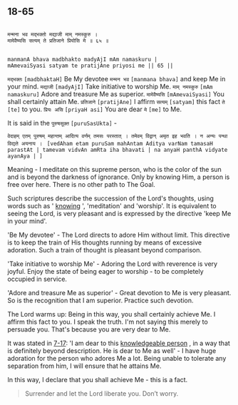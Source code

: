 ## 18-65


```shloka-sa

मन्मना भव मद्भक्तो मद्याजी माम् नमस्कुरु ।
मामेवैष्यसि सत्यम् ते प्रतिजाने प्रियोसि मे ॥ ६५ ॥

```
```shloka-sa-hk

manmanA bhava madbhakto madyAjI mAm namaskuru |
mAmevaiSyasi satyam te pratijAne priyosi me || 65 ||

```
`मद्भक्तः` `[madbhaktaH]` Be My devotee `मन्मन भव` `[manmana bhava]` and keep Me in your mind. `मद्याजी` `[madyAjI]` Take initiative to worship Me. `माम् नमस्कुरु` `[mAm namaskuru]` Adore and treasure Me as superior. `मामेवैष्यसि` `[mAmevaiSyasi]` You shall certainly attain Me. `प्रतिजाने` `[pratijAne]` I affirm `सत्यम्` `[satyam]` this fact `ते` `[te]` to you. `प्रियः असि` `[priyaH asi]` You are dear `मे` `[me]` to Me.

It is said in the 
`पुरुषसूक्त` `[puruSasUkta]` -

`वेदाहम् एतम् पुरुषम् महान्तम् आदित्य वर्णम् तमसः परस्तात् । तमेवम् विद्वान् अमृत इह भवति । न अन्यः पन्था विद्यते अयनाय । ` `[vedAham etam puruSam mahAntam Aditya varNam tamasaH parastAt | tamevam vidvAn amRta iha bhavati | na anyaH panthA vidyate ayanAya | ]`

Meaning - I meditate on this supreme person, who is the color of the sun and is beyond the darkness of ignorance. Only by knowing Him, a person is free over here. There is no other path to The Goal.

Such scriptures describe the succession of the Lord's thoughts, using words such as '
[knowing](7-16.md#jnAnI)
', 'meditation' and 'worship'. It is equivalent to seeing the Lord, is very pleasant and is expressed by the directive 'keep Me in your mind'.

'Be My devotee' - The Lord directs to adore Him without limit. This directive is to keep the train of His thoughts running by means of excessive adoration. Such a train of thought is pleasant beyond comparison.

'Take initiative to worship Me' - Adoring the Lord with reverence is very joyful. Enjoy the state of being eager to worship - to be completely occupied in service.

'Adore and treasure Me as superior' - Great devotion to Me is very pleasant. So is the recognition that I am superior. Practice such devotion.

The Lord warms up: Being in this way, you shall certainly achieve Me. I affirm this fact to you. I speak the truth. I'm not saying this merely to persuade you. That's because you are very dear to Me.

It was stated in [7-17](7-17.md): 'I am dear to this 
[knowledgeable person](7-16.md#jnAnI)
, in a way that is definitely beyond description. He is dear to Me as well' - I have huge adoration for the person who adores Me a lot. Being unable to tolerate any separation from him, I will ensure that he attains Me. 

In this way, I declare that you shall achieve Me - this is a fact.



<a name='applopener_235'></a>
> Surrender and let the Lord liberate you. Don’t worry.



